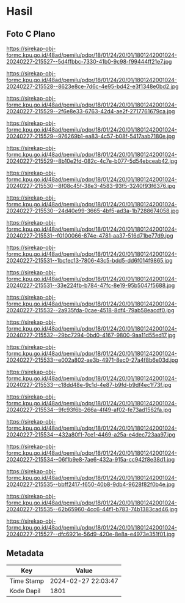 # Hasil

## Foto C Plano

https://sirekap-obj-formc.kpu.go.id/48ad/pemilu/pdpr/18/01/24/20/01/1801242001024-20240227-215527--5d4ffbbc-7330-41b0-9c98-f99444ff21e7.jpg

https://sirekap-obj-formc.kpu.go.id/48ad/pemilu/pdpr/18/01/24/20/01/1801242001024-20240227-215528--8623e8ce-7d6c-4e95-bd42-e3f1348e0bd2.jpg

https://sirekap-obj-formc.kpu.go.id/48ad/pemilu/pdpr/18/01/24/20/01/1801242001024-20240227-215529--2f6e8e33-6763-42d4-ae2f-2717761679ca.jpg

https://sirekap-obj-formc.kpu.go.id/48ad/pemilu/pdpr/18/01/24/20/01/1801242001024-20240227-215529--976269b1-ea83-4c57-b08f-5417aab7180e.jpg

https://sirekap-obj-formc.kpu.go.id/48ad/pemilu/pdpr/18/01/24/20/01/1801242001024-20240227-215529--8b10e2fd-082c-4c7e-b077-5d54ebceab42.jpg

https://sirekap-obj-formc.kpu.go.id/48ad/pemilu/pdpr/18/01/24/20/01/1801242001024-20240227-215530--8f08c45f-38e3-4583-93f5-3240f93f6376.jpg

https://sirekap-obj-formc.kpu.go.id/48ad/pemilu/pdpr/18/01/24/20/01/1801242001024-20240227-215530--24d40e99-3665-4bf5-ad3a-1b7288674058.jpg

https://sirekap-obj-formc.kpu.go.id/48ad/pemilu/pdpr/18/01/24/20/01/1801242001024-20240227-215531--f0100066-874e-4781-aa37-516d71be77d9.jpg

https://sirekap-obj-formc.kpu.go.id/48ad/pemilu/pdpr/18/01/24/20/01/1801242001024-20240227-215531--1bcfec13-7806-43c5-bdd5-dd6f014f9865.jpg

https://sirekap-obj-formc.kpu.go.id/48ad/pemilu/pdpr/18/01/24/20/01/1801242001024-20240227-215531--33e224fb-b784-47fc-8e19-95b5047f5688.jpg

https://sirekap-obj-formc.kpu.go.id/48ad/pemilu/pdpr/18/01/24/20/01/1801242001024-20240227-215532--2a935fda-0cae-4518-8df4-79ab58eacdf0.jpg

https://sirekap-obj-formc.kpu.go.id/48ad/pemilu/pdpr/18/01/24/20/01/1801242001024-20240227-215532--29bc7294-0bd0-4167-9800-9aa11d55ed17.jpg

https://sirekap-obj-formc.kpu.go.id/48ad/pemilu/pdpr/18/01/24/20/01/1801242001024-20240227-215533--e002a802-ae3b-4971-8ec0-27a4f8b6e03d.jpg

https://sirekap-obj-formc.kpu.go.id/48ad/pemilu/pdpr/18/01/24/20/01/1801242001024-20240227-215533--c18dd48e-9c1d-4e87-b9fd-b9df4ec1f73f.jpg

https://sirekap-obj-formc.kpu.go.id/48ad/pemilu/pdpr/18/01/24/20/01/1801242001024-20240227-215534--9fc93f6b-266a-4f49-af02-fe73ad1562fa.jpg

https://sirekap-obj-formc.kpu.go.id/48ad/pemilu/pdpr/18/01/24/20/01/1801242001024-20240227-215534--432a80f1-7ce1-4469-a25a-e4dec723aa97.jpg

https://sirekap-obj-formc.kpu.go.id/48ad/pemilu/pdpr/18/01/24/20/01/1801242001024-20240227-215534--06f1b9e8-7ae6-432a-915a-cc942f8e38d1.jpg

https://sirekap-obj-formc.kpu.go.id/48ad/pemilu/pdpr/18/01/24/20/01/1801242001024-20240227-215535--bbff2417-f650-40b8-9db4-9628f82f0b4e.jpg

https://sirekap-obj-formc.kpu.go.id/48ad/pemilu/pdpr/18/01/24/20/01/1801242001024-20240227-215535--62b65960-4cc6-44f1-b783-74b1383cad46.jpg

https://sirekap-obj-formc.kpu.go.id/48ad/pemilu/pdpr/18/01/24/20/01/1801242001024-20240227-215527--dfc6921e-56d9-420e-8e8a-e4973e351f01.jpg


## Metadata

| Key        | Value               |
| ---------- | ------------------- |
| Time Stamp | 2024-02-27 22:03:47 |
| Kode Dapil | 1801                |



